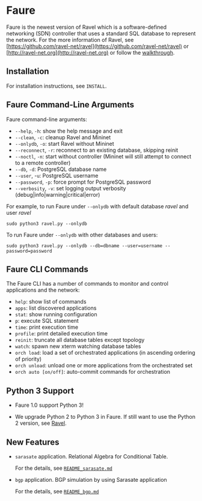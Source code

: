 # Faure

Faure is the newest version of Ravel which is a software-defined networking (SDN) controller that uses a standard SQL database to represent the network. For the more information of Ravel, see [https://github.com/ravel-net/ravel](https://github.com/ravel-net/ravel) or [http://ravel-net.org](http://ravel-net.org) or follow the [walkthrough](http://ravel-net.org/walkthrough). 


## Installation

For installation instructions, see `INSTALL`.


## Faure Command-Line Arguments

Faure command-line arguments:

  * `--help`, `-h`: show the help message and exit
  * `--clean`, `-c`: cleanup Ravel and Mininet 
  * `--onlydb`, `-o`: start Ravel without Mininet
  * `--reconnect`, `-r`: reconnect to an existing database, skipping reinit
  * `--noctl`, `-n`: start without controller (Mininet will still attempt to connect to a remote controller)
  * `--db`, `-d`: PostgreSQL database name
  * `--user`, -`u`: PostgreSQL username
  * `--password`, `-p`: force prompt for PostgreSQL password
  * `--verbosity`, `-v`: set logging output verbosity (debug|info|warning|critical|error)

For example, to run Faure under `--onlydb` with default database *ravel* and user *ravel*

    sudo python3 ravel.py --onlydb

To run Faure under `--onlydb` with other databases and users:

    sudo python3 ravel.py --onlydb --db=dbname --user=username --password=password

## Faure CLI Commands

The Faure CLI has a number of commands to monitor and control applications and the network:

  * `help`: show list of commands
  * `apps`: list discovered applications
  * `stat`: show running configuration
  * `p`: execute SQL statement
  * `time`: print execution time
  * `profile`: print detailed execution time
  * `reinit`: truncate all database tables except topology
  * `watch`: spawn new xterm watching database tables
  * `orch load`: load a set of orchestrated applications (in ascending ordering of priority)
  * `orch unload`: unload one or more applications from the orchestrated set
  * `orch auto [on/off]`: auto-commit commands for orchestration

## Python 3 Support

- Faure 1.0 support Python 3!

- We upgrade Python 2 to Python 3 in Faure. If still want to use the Python 2 version, see [Ravel](https://github.com/ravel-net/ravel).

## New Features

- `sarasate` application. Relational Algebra for Conditional Table.
  
  For the details, see [`README_sarasate.md`](https://github.com/ravel-net/Faure/blob/main/apps/README_sarasate.md)

- `bgp` application. BGP simulation by using Sarasate application

  For the details, see [`README_bgp.md`](https://github.com/ravel-net/Faure/blob/main/apps/README_sarasate.md)
